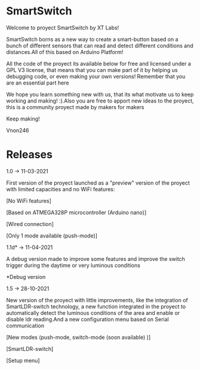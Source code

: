# SmartSwitch
Welcome to proyect SmartSwitch by XT Labs!

SmartSwitch borns as a new way to create a smart-button
based on a bunch of different sensors that can read and
detect different conditions and distances.All of this based
on Arduino Platform!

All the code of the proyect its available below for free and licensed 
under a GPL V3 license, that means that you can make part of it by 
helping us debugging code, or even making your own versions! 
Remember that you are an essential part here

We hope you learn something new with us, that its what motivate us to keep working
and making! :).Also you are free to apport new ideas to the proyect, this is a community 
proyect made by makers for makers

Keep making!

Vnon246


# Releases

1.0 -> 11-03-2021

First version of the proyect launched as a "preview" version
of the proyect with limited capacities and no WiFi features:

  [No WiFi features]
  
  [Based on ATMEGA328P microcontroller (Arduino nano)]
  
  [Wired connection]
  
  [Only 1 mode available (push-mode)]
  

1.1d* -> 11-04-2021

A debug version made to improve some features and improve the
switch trigger during the daytime or very luminous conditions

*Debug version

1.5 -> 28-10-2021

New version of the proyect with little improvements, like 
the integration of SmartLDR-switch technology, a new function 
integrated in the proyect to automatically detect the
luminous conditions of the area and enable or disable ldr
reading.And a new configuration menu based on Serial communication

  [New modes (push-mode, switch-mode (soon available) )]
  
  [SmartLDR-switch]
  
  [Setup menu]
  
